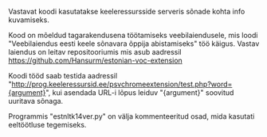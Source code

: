 Vastavat koodi kasutatakse keeleressursside serveris sõnade kohta info kuvamiseks.

Kood on mõeldud tagarakendusena töötamiseks veebilaiendusele, mis loodi "Veebilaiendus eesti keele sõnavara õppija abistamiseks" töö käigus.
Vastav laiendus on leitav repositooriumis mis asub aadressil https://github.com/Hansurm/estonian-voc-extension

Koodi tööd saab testida aadressil "http://prog.keeleressursid.ee/psvchromeextension/test.php?word={argument}", kui asendada URL-i lõpus leiduv "{argument}" soovitud uuritava sõnaga.

Programmis "estnltk14ver.py" on välja kommenteeritud osad, mida kasutati eeltöötluse tegemiseks.
